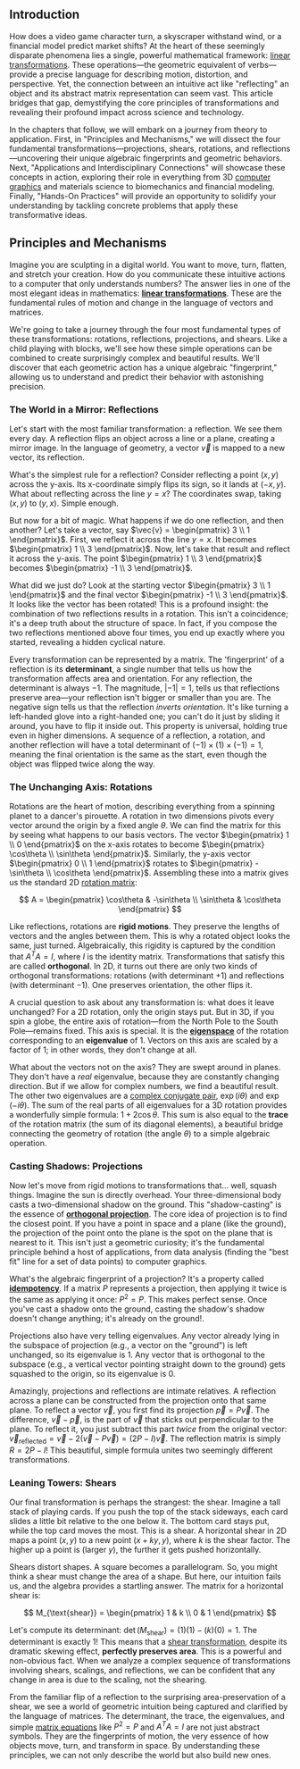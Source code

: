 ## Introduction
How does a video game character turn, a skyscraper withstand wind, or a financial model predict market shifts? At the heart of these seemingly disparate phenomena lies a single, powerful mathematical framework: [linear transformations](@article_id:148639). These operations—the geometric equivalent of verbs—provide a precise language for describing motion, distortion, and perspective. Yet, the connection between an intuitive act like "reflecting" an object and its abstract matrix representation can seem vast. This article bridges that gap, demystifying the core principles of transformations and revealing their profound impact across science and technology.

In the chapters that follow, we will embark on a journey from theory to application. First, in "Principles and Mechanisms," we will dissect the four fundamental transformations—projections, shears, rotations, and reflections—uncovering their unique algebraic fingerprints and geometric behaviors. Next, "Applications and Interdisciplinary Connections" will showcase these concepts in action, exploring their role in everything from 3D [computer graphics](@article_id:147583) and materials science to biomechanics and financial modeling. Finally, "Hands-On Practices" will provide an opportunity to solidify your understanding by tackling concrete problems that apply these transformative ideas.

## Principles and Mechanisms

Imagine you are sculpting in a digital world. You want to move, turn, flatten, and stretch your creation. How do you communicate these intuitive actions to a computer that only understands numbers? The answer lies in one of the most elegant ideas in mathematics: **[linear transformations](@article_id:148639)**. These are the fundamental rules of motion and change in the language of vectors and matrices.

We're going to take a journey through the four most fundamental types of these transformations: rotations, reflections, projections, and shears. Like a child playing with blocks, we'll see how these simple operations can be combined to create surprisingly complex and beautiful results. We'll discover that each geometric action has a unique algebraic "fingerprint," allowing us to understand and predict their behavior with astonishing precision.

### The World in a Mirror: Reflections

Let's start with the most familiar transformation: a reflection. We see them every day. A reflection flips an object across a line or a plane, creating a mirror image. In the language of geometry, a vector $\vec{v}$ is mapped to a new vector, its reflection.

What's the simplest rule for a reflection? Consider reflecting a point $(x, y)$ across the y-axis. Its x-coordinate simply flips its sign, so it lands at $(-x, y)$. What about reflecting across the line $y=x$? The coordinates swap, taking $(x, y)$ to $(y, x)$. Simple enough.

But now for a bit of magic. What happens if we do one reflection, and then another? Let's take a vector, say $\vec{v} = \begin{pmatrix} 3 \\ 1 \end{pmatrix}$. First, we reflect it across the line $y=x$. It becomes $\begin{pmatrix} 1 \\ 3 \end{pmatrix}$. Now, let's take that result and reflect it across the y-axis. The point $\begin{pmatrix} 1 \\ 3 \end{pmatrix}$ becomes $\begin{pmatrix} -1 \\ 3 \end{pmatrix}$.

What did we just do? Look at the starting vector $\begin{pmatrix} 3 \\ 1 \end{pmatrix}$ and the final vector $\begin{pmatrix} -1 \\ 3 \end{pmatrix}$. It looks like the vector has been rotated! This is a profound insight: the combination of two reflections results in a rotation. This isn't a coincidence; it's a deep truth about the structure of space. In fact, if you compose the two reflections mentioned above four times, you end up exactly where you started, revealing a hidden cyclical nature.

Every transformation can be represented by a matrix. The 'fingerprint' of a reflection is its **determinant**, a single number that tells us how the transformation affects area and orientation. For any reflection, the determinant is always $-1$. The magnitude, $|-1|=1$, tells us that reflections preserve area—your reflection isn't bigger or smaller than you are. The negative sign tells us that the reflection *inverts orientation*. It's like turning a left-handed glove into a right-handed one; you can't do it just by sliding it around, you have to flip it inside out. This property is universal, holding true even in higher dimensions. A sequence of a reflection, a rotation, and another reflection will have a total determinant of $(-1) \times (1) \times (-1) = 1$, meaning the final orientation is the same as the start, even though the object was flipped twice along the way.

### The Unchanging Axis: Rotations

Rotations are the heart of motion, describing everything from a spinning planet to a dancer's pirouette. A rotation in two dimensions pivots every vector around the origin by a fixed angle $\theta$. We can find the matrix for this by seeing what happens to our basis vectors. The vector $\begin{pmatrix} 1 \\ 0 \end{pmatrix}$ on the x-axis rotates to become $\begin{pmatrix} \cos\theta \\ \sin\theta \end{pmatrix}$. Similarly, the y-axis vector $\begin{pmatrix} 0 \\ 1 \end{pmatrix}$ rotates to $\begin{pmatrix} -\sin\theta \\ \cos\theta \end{pmatrix}$. Assembling these into a matrix gives us the standard 2D [rotation matrix](@article_id:139808):

$$
A = \begin{pmatrix} \cos\theta & -\sin\theta \\ \sin\theta & \cos\theta \end{pmatrix}
$$

Like reflections, rotations are **rigid motions**. They preserve the lengths of vectors and the angles between them. This is why a rotated object looks the same, just turned. Algebraically, this rigidity is captured by the condition that $A^T A = I$, where $I$ is the identity matrix. Transformations that satisfy this are called **orthogonal**. In 2D, it turns out there are only two kinds of orthogonal transformations: rotations (with determinant $+1$) and reflections (with determinant $-1$). One preserves orientation, the other flips it.

A crucial question to ask about any transformation is: what does it leave unchanged? For a 2D rotation, only the origin stays put. But in 3D, if you spin a globe, the entire axis of rotation—from the North Pole to the South Pole—remains fixed. This axis is special. It is the **[eigenspace](@article_id:150096)** of the rotation corresponding to an **eigenvalue** of $1$. Vectors on this axis are scaled by a factor of 1; in other words, they don't change at all.

What about the vectors not on the axis? They are swept around in planes. They don't have a *real* eigenvalue, because they are constantly changing direction. But if we allow for complex numbers, we find a beautiful result. The other two eigenvalues are a [complex conjugate pair](@article_id:149645), $\exp(i\theta)$ and $\exp(-i\theta)$. The sum of the real parts of all eigenvalues for a 3D rotation provides a wonderfully simple formula: $1 + 2\cos\theta$. This sum is also equal to the **trace** of the rotation matrix (the sum of its diagonal elements), a beautiful bridge connecting the geometry of rotation (the angle $\theta$) to a simple algebraic operation.

### Casting Shadows: Projections

Now let's move from rigid motions to transformations that... well, squash things. Imagine the sun is directly overhead. Your three-dimensional body casts a two-dimensional shadow on the ground. This "shadow-casting" is the essence of **[orthogonal projection](@article_id:143674)**. The core idea of projection is to find the closest point. If you have a point in space and a plane (like the ground), the projection of the point onto the plane is the spot on the plane that is nearest to it. This isn't just a geometric curiosity; it's the fundamental principle behind a host of applications, from data analysis (finding the "best fit" line for a set of data points) to computer graphics.

What's the algebraic fingerprint of a projection? It's a property called **[idempotency](@article_id:190274)**. If a matrix $P$ represents a projection, then applying it twice is the same as applying it once: $P^2 = P$. This makes perfect sense. Once you've cast a shadow onto the ground, casting the shadow's shadow doesn't change anything; it's already on the ground!.

Projections also have very telling eigenvalues. Any vector already lying in the subspace of projection (e.g., a vector on the "ground") is left unchanged, so its eigenvalue is $1$. Any vector that is orthogonal to the subspace (e.g., a vertical vector pointing straight down to the ground) gets squashed to the origin, so its eigenvalue is $0$.

Amazingly, projections and reflections are intimate relatives. A reflection across a plane can be constructed from the projection onto that same plane. To reflect a vector $\vec{v}$, you first find its projection $\vec{p} = P\vec{v}$. The difference, $\vec{v} - \vec{p}$, is the part of $\vec{v}$ that sticks out perpendicular to the plane. To reflect it, you just subtract this part *twice* from the original vector: $\vec{v}_{\text{reflected}} = \vec{v} - 2(\vec{v} - P\vec{v}) = (2P - I)\vec{v}$. The reflection matrix is simply $R = 2P - I$! This beautiful, simple formula unites two seemingly different transformations.

### Leaning Towers: Shears

Our final transformation is perhaps the strangest: the shear. Imagine a tall stack of playing cards. If you push the top of the stack sideways, each card slides a little bit relative to the one below it. The bottom card stays put, while the top card moves the most. This is a shear. A horizontal shear in 2D maps a point $(x, y)$ to a new point $(x+ky, y)$, where $k$ is the shear factor. The higher up a point is (larger $y$), the further it gets pushed horizontally.

Shears distort shapes. A square becomes a parallelogram. So, you might think a shear must change the area of a shape. But here, our intuition fails us, and the algebra provides a startling answer. The matrix for a horizontal shear is:

$$
M_{\text{shear}} = \begin{pmatrix} 1 & k \\ 0 & 1 \end{pmatrix}
$$

Let's compute its determinant: $\det(M_{\text{shear}}) = (1)(1) - (k)(0) = 1$. The determinant is exactly 1! This means that a [shear transformation](@article_id:150778), despite its dramatic skewing effect, **perfectly preserves area**. This is a powerful and non-obvious fact. When we analyze a complex sequence of transformations involving shears, scalings, and reflections, we can be confident that any change in area is due to the scaling, not the shearing.

From the familiar flip of a reflection to the surprising area-preservation of a shear, we see a world of geometric intuition being captured and clarified by the language of matrices. The determinant, the trace, the eigenvalues, and simple [matrix equations](@article_id:203201) like $P^2=P$ and $A^TA=I$ are not just abstract symbols. They are the fingerprints of motion, the very essence of how objects move, turn, and transform in space. By understanding these principles, we can not only describe the world but also build new ones.
